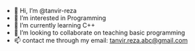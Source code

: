 - 👋 Hi, I’m @tanvir-reza
- 👀 I’m interested in Programming
- 🌱 I’m currently learning C++
- 💞️ I’m looking to collaborate on teaching basic programming
- 📫 contact me through my email: tanvir.reza.abc@gmail.com

<!---
tanvir-reza/tanvir-reza is a ✨ special ✨ repository because its `README.md` (this file) appears on your GitHub profile.
You can click the Preview link to take a look at your changes.
--->
